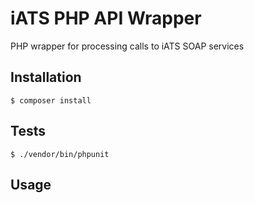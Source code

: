 # iATS PHP API Wrapper

PHP wrapper for processing calls to iATS SOAP services

## Installation

  `$ composer install`

## Tests

`$ ./vendor/bin/phpunit`

## Usage
